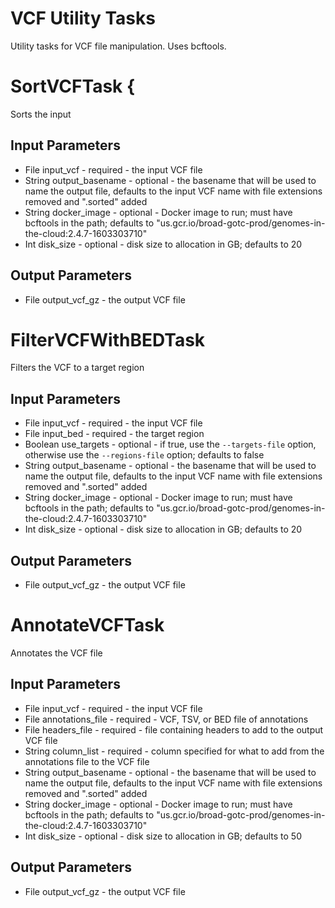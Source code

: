 # VCF Utility Tasks
Utility tasks for VCF file manipulation.  Uses bcftools.

# SortVCFTask {
Sorts the input

## Input Parameters
* File input_vcf - required - the input VCF file
* String output_basename - optional - the basename that will be used to name the output file, defaults to the input
  VCF name with file extensions removed and ".sorted" added
* String docker_image - optional - Docker image to run; must have bcftools in the path; defaults to "us.gcr.io/broad-gotc-prod/genomes-in-the-cloud:2.4.7-1603303710"
* Int disk_size - optional - disk size to allocation in GB; defaults to 20

## Output Parameters
* File output_vcf_gz - the output VCF file

# FilterVCFWithBEDTask
Filters the VCF to a target region

## Input Parameters
* File input_vcf - required - the input VCF file
* File input_bed - required - the target region
* Boolean use_targets - optional - if true, use the `--targets-file` option, otherwise use the `--regions-file` option; defaults to false
* String output_basename - optional - the basename that will be used to name the output file, defaults to the input
  VCF name with file extensions removed and ".sorted" added
* String docker_image - optional - Docker image to run; must have bcftools in the path; defaults to "us.gcr.io/broad-gotc-prod/genomes-in-the-cloud:2.4.7-1603303710"
* Int disk_size - optional - disk size to allocation in GB; defaults to 20
 
## Output Parameters
* File output_vcf_gz - the output VCF file

# AnnotateVCFTask
Annotates the VCF file

## Input Parameters
* File input_vcf - required - the input VCF file
* File annotations_file - required - VCF, TSV, or BED file of annotations
* File headers_file - required - file containing headers to add to the output VCF file
* String column_list - required - column specified for what to add from the annotations file to the VCF file
* String output_basename - optional - the basename that will be used to name the output file, defaults to the input
  VCF name with file extensions removed and ".sorted" added
* String docker_image - optional - Docker image to run; must have bcftools in the path; defaults to "us.gcr.io/broad-gotc-prod/genomes-in-the-cloud:2.4.7-1603303710"
* Int disk_size - optional - disk size to allocation in GB; defaults to 50

## Output Parameters
* File output_vcf_gz - the output VCF file

